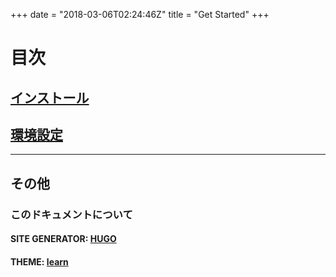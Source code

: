 +++
date = "2018-03-06T02:24:46Z"
title = "Get Started"
+++

# 目次
## [インストール](/install/page-1/)
## [環境設定](/install/page-2/)

---

## その他
### このドキュメントについて
#### SITE GENERATOR: **[HUGO](https://gohugo.io/)**
#### THEME: **[learn](https://learn.netlify.com/en/)**
